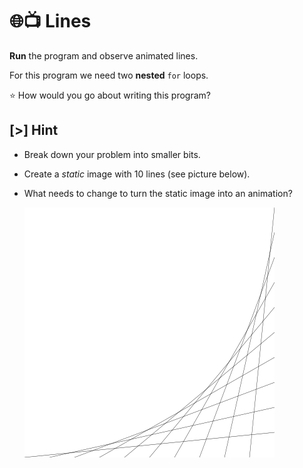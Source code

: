 # 🌐📺 Lines

**Run** the program and observe animated lines.

For this program we need two **nested** `for` loops.

⭐ How would you go about writing this program?

## [>] Hint

- Break down your problem into smaller bits.
- Create a _static_ image with 10 lines (see picture below).
- What needs to change to turn the static image into an animation?

  ![Static lines](img/10-lines.svg)
